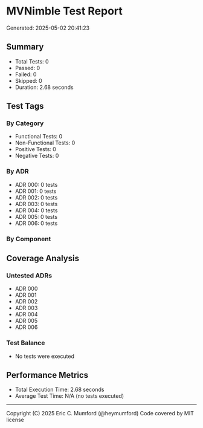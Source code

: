 # MVNimble Test Report

Generated: 2025-05-02 20:41:23

## Summary

* Total Tests: 0
* Passed: 0
* Failed: 0
* Skipped: 0
* Duration: 2.68 seconds

## Test Tags

### By Category

* Functional Tests: 0
* Non-Functional Tests: 0
* Positive Tests: 0
* Negative Tests: 0

### By ADR

* ADR 000: 0 tests
* ADR 001: 0 tests
* ADR 002: 0 tests
* ADR 003: 0 tests
* ADR 004: 0 tests
* ADR 005: 0 tests
* ADR 006: 0 tests

### By Component


## Coverage Analysis

### Untested ADRs

* ADR 000
* ADR 001
* ADR 002
* ADR 003
* ADR 004
* ADR 005
* ADR 006

### Test Balance

* No tests were executed

## Performance Metrics

* Total Execution Time: 2.68 seconds
* Average Test Time: N/A (no tests executed)



---
Copyright (C) 2025 Eric C. Mumford (@heymumford) Code covered by MIT license
